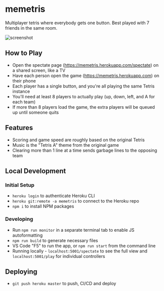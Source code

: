 # memetris

Multiplayer tetris where everybody gets one button. Best played with 7 friends in the same room.

![screenshot](https://github.com/paulvirag/memetris/blob/master/public/images/screenshot.png?raw=true)

## How to Play

- Open the spectate page (https://memetris.herokuapp.com/spectate) on a shared screen, like a TV
- Have each person open the game (https://memetris.herokuapp.com) on their phone
- Each player has a single button, and you're all playing the same Tetris instance
- You'll need at least 8 players to actually play (up, down, left, and A for each team)
- If more than 8 players load the game, the extra players will be queued up until someone quits

## Features

- Scoring and game speed are roughly based on the original Tetris
- Music is the "Tetris A" theme from the original game
- Clearing more than 1 line at a time sends garbage lines to the opposing team

## Local Development
### Initial Setup
- `heroku login` to authenticate Heroku CLI
- `heroku git:remote -a memetris` to connect to the Heroku repo
- `npm i` to install NPM packages

### Developing
- Run `npm run monitor` in a separate terminal tab to enable JS autoformatting
- `npm run build` to generate necessary files
- VS Code "F5" to run the app, or `npm run start` from the command line
- Running locally - `localhost:5001/spectate` to see the full view and `localhost:5001/play` for individual controllers

## Deploying
- `git push heroku master` to push, CI/CD and deploy
